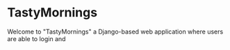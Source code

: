# TastyMornings

Welcome to "TastyMornings" a Django-based web application where users are able to login and 